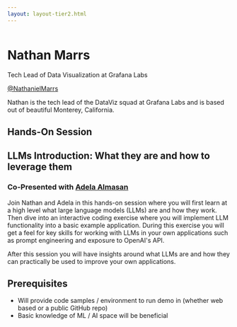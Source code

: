 ```yaml
---
layout: layout-tier2.html
---
```

<div class="container section featured-speaker">
   <div class="row">
     <div class="col-xs-12 col-sm-2 new-img-container">
       <img class="new-speaker-page-img nathan-marrs" />
       </div>
     <div class="col-xs-12 col-sm-10 copy-container">
       <h1 class="speaker-header">Nathan Marrs</h1>
       <span class="speaker-subtitle">Tech Lead of Data Visualization at Grafana Labs</span>
       <p><a href="https://twitter.com/NathanielMarrs" target=”_blank”>@NathanielMarrs</a></p>
       <p>Nathan is the tech lead of the DataViz squad at Grafana Labs and is based out of beautiful Monterey, California.</p>
       <h2>Hands-On Session</h2>
      <h2 class="gold">LLMs Introduction: What they are and how to leverage them</h2>
      <h3>Co-Presented with <a href="adela-almasan.html">Adela Almasan</a></h3>
       <p>Join Nathan and Adela in this hands-on session where you will first learn at a high level what large language models (LLMs) are and how they work. Then dive into an interactive coding exercise where you will implement LLM functionality into a basic example application. During this exercise you will get a feel for key skills for working with LLMs in your own applications such as prompt engineering and exposure to OpenAI's API.</p>
        <p>After this session you will have insights around what LLMs are and how they can practically be used to improve your own applications.</p>
        <h2>Prerequisites</h2>
        <ul>
            <li>Will provide code samples / environment to run demo in (whether web based or a public GitHub repo)</li>
            <li>Basic knowledge of ML / AI space will be beneficial</li>
        </ul>
     </div>
   </div>
 </div>
